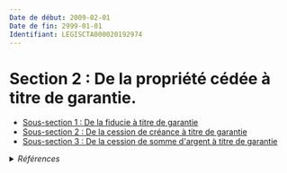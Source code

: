 ```yaml
---
Date de début: 2009-02-01
Date de fin: 2999-01-01
Identifiant: LEGISCTA000020192974
---
```


<h1>Section 2 : De la propriété cédée à titre de garantie.</h1>

- [Sous-section 1 : De la fiducie à titre de garantie](sous-section_1/README.md)
- [Sous-section 2 : De la cession de créance à titre de garantie](sous-section_2/README.md)
- [Sous-section 3 : De la cession de somme d'argent à titre de garantie](sous-section_3/README.md)

<details>
  <summary><em>Références</em></summary>

  <h2>Articles faisant référence à la section</h2>
  
  <ul>
    <li>
      <a href="https://legal.tricoteuses.fr//redirection/LEGIARTI000020180705?vers=git&vers=legifrance">Ordonnance n° 2009-112 du 30 janvier 2009 portant diverses mesures relatives à la fiducie - article 5 ENTIEREMENT_MODIF</a> CREE source
    </li>
  </ul>
</details>
